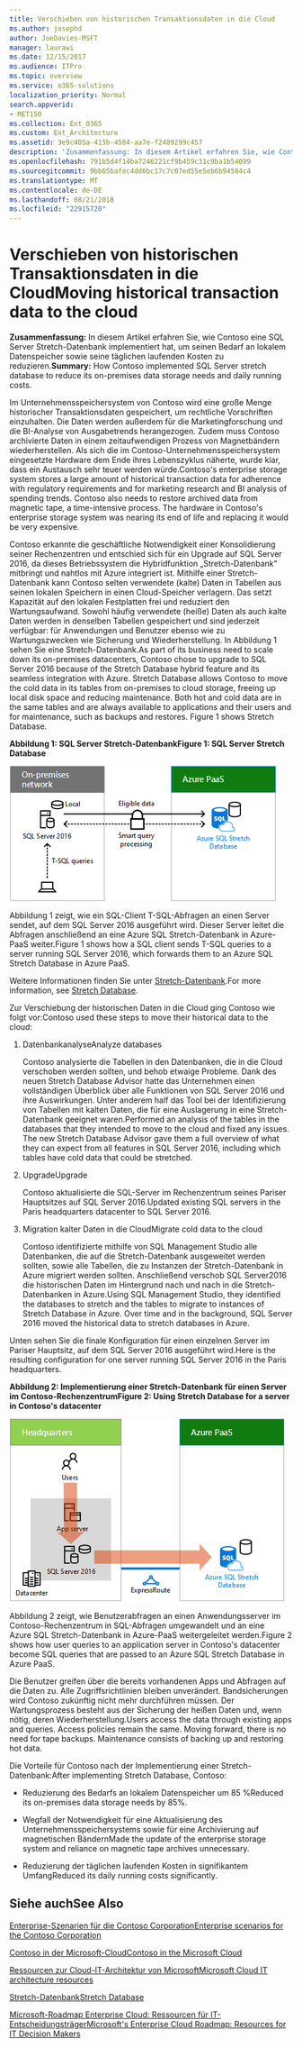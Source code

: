 ```yaml
---
title: Verschieben von historischen Transaktionsdaten in die Cloud
ms.author: josephd
author: JoeDavies-MSFT
manager: laurawi
ms.date: 12/15/2017
ms.audience: ITPro
ms.topic: overview
ms.service: o365-solutions
localization_priority: Normal
search.appverid:
- MET150
ms.collection: Ent_O365
ms.custom: Ent_Architecture
ms.assetid: 3e9c405a-415b-4584-aa7e-f2489299c457
description: 'Zusammenfassung: In diesem Artikel erfahren Sie, wie Contoso eine SQL Server Stretch-Datenbank implementiert hat, um seinen Bedarf an lokalem Datenspeicher sowie seine täglichen laufenden Kosten zu reduzieren.'
ms.openlocfilehash: 791b5d4f14ba7246221cf9b459c31c9ba1b54099
ms.sourcegitcommit: 9bb65bafec4dd6bc17c7c07ed55e5eb6b94584c4
ms.translationtype: MT
ms.contentlocale: de-DE
ms.lasthandoff: 08/21/2018
ms.locfileid: "22915720"
---
```

# <a name="moving-historical-transaction-data-to-the-cloud"></a><span data-ttu-id="149d4-103">Verschieben von historischen Transaktionsdaten in die Cloud</span><span class="sxs-lookup"><span data-stu-id="149d4-103">Moving historical transaction data to the cloud</span></span>

 <span data-ttu-id="149d4-104">**Zusammenfassung:** In diesem Artikel erfahren Sie, wie Contoso eine SQL Server Stretch-Datenbank implementiert hat, um seinen Bedarf an lokalem Datenspeicher sowie seine täglichen laufenden Kosten zu reduzieren.</span><span class="sxs-lookup"><span data-stu-id="149d4-104">**Summary:** How Contoso implemented SQL Server stretch database to reduce its on-premises data storage needs and daily running costs.</span></span>
  
<span data-ttu-id="149d4-p101">Im Unternehmensspeichersystem von Contoso wird eine große Menge historischer Transaktionsdaten gespeichert, um rechtliche Vorschriften einzuhalten. Die Daten werden außerdem für die Marketingforschung und die BI-Analyse von Ausgabetrends herangezogen. Zudem muss Contoso archivierte Daten in einem zeitaufwendigen Prozess von Magnetbändern wiederherstellen. Als sich die im Contoso-Unternehmensspeichersystem eingesetzte Hardware dem Ende ihres Lebenszyklus näherte, wurde klar, dass ein Austausch sehr teuer werden würde.</span><span class="sxs-lookup"><span data-stu-id="149d4-p101">Contoso's enterprise storage system stores a large amount of historical transaction data for adherence with regulatory requirements and for marketing research and BI analysis of spending trends. Contoso also needs to restore archived data from magnetic tape, a time-intensive process. The hardware in Contoso's enterprise storage system was nearing its end of life and replacing it would be very expensive.</span></span> 
  
<span data-ttu-id="149d4-p102">Contoso erkannte die geschäftliche Notwendigkeit einer Konsolidierung seiner Rechenzentren und entschied sich für ein Upgrade auf SQL Server 2016, da dieses Betriebssystem die Hybridfunktion „Stretch-Datenbank" mitbringt und nahtlos mit Azure integriert ist. Mithilfe einer Stretch-Datenbank kann Contoso selten verwendete (kalte) Daten in Tabellen aus seinen lokalen Speichern in einen Cloud-Speicher verlagern. Das setzt Kapazität auf den lokalen Festplatten frei und reduziert den Wartungsaufwand. Sowohl häufig verwendete (heiße) Daten als auch kalte Daten werden in denselben Tabellen gespeichert und sind jederzeit verfügbar: für Anwendungen und Benutzer ebenso wie zu Wartungszwecken wie Sicherung und Wiederherstellung. In Abbildung 1 sehen Sie eine Stretch-Datenbank.</span><span class="sxs-lookup"><span data-stu-id="149d4-p102">As part of its business need to scale down its on-premises datacenters, Contoso chose to upgrade to SQL Server 2016 because of the Stretch Database hybrid feature and its seamless integration with Azure. Stretch Database allows Contoso to move the cold data in its tables from on-premises to cloud storage, freeing up local disk space and reducing maintenance. Both hot and cold data are in the same tables and are always available to applications and their users and for maintenance, such as backups and restores. Figure 1 shows Stretch Database.</span></span>
  
<span data-ttu-id="149d4-112">**Abbildung 1: SQL Server Stretch-Datenbank**</span><span class="sxs-lookup"><span data-stu-id="149d4-112">**Figure 1: SQL Server Stretch Database**</span></span>

![SQL Server Stretch-Datenbank als Hybriddatenlösung](media/Contoso-Poster/StretchDB01.png)
  
<span data-ttu-id="149d4-114">Abbildung 1 zeigt, wie ein SQL-Client T-SQL-Abfragen an einen Server sendet, auf dem SQL Server 2016 ausgeführt wird. Dieser Server leitet die Abfragen anschließend an eine Azure SQL Stretch-Datenbank in Azure-PaaS weiter.</span><span class="sxs-lookup"><span data-stu-id="149d4-114">Figure 1 shows how a SQL client sends T-SQL queries to a server running SQL Server 2016, which forwards them to an Azure SQL Stretch Database in Azure PaaS.</span></span>
  
<span data-ttu-id="149d4-115">Weitere Informationen finden Sie unter [Stretch-Datenbank](https://msdn.microsoft.com/library/dn935011.aspx).</span><span class="sxs-lookup"><span data-stu-id="149d4-115">For more information, see [Stretch Database](https://msdn.microsoft.com/library/dn935011.aspx).</span></span>
  
<span data-ttu-id="149d4-116">Zur Verschiebung der historischen Daten in die Cloud ging Contoso wie folgt vor:</span><span class="sxs-lookup"><span data-stu-id="149d4-116">Contoso used these steps to move their historical data to the cloud:</span></span>
  
1. <span data-ttu-id="149d4-117">Datenbankanalyse</span><span class="sxs-lookup"><span data-stu-id="149d4-117">Analyze databases</span></span>
    
    <span data-ttu-id="149d4-p103">Contoso analysierte die Tabellen in den Datenbanken, die in die Cloud verschoben werden sollten, und behob etwaige Probleme. Dank des neuen Stretch Database Advisor hatte das Unternehmen einen vollständigen Überblick über alle Funktionen von SQL Server 2016 und ihre Auswirkungen. Unter anderem half das Tool bei der Identifizierung von Tabellen mit kalten Daten, die für eine Auslagerung in eine Stretch-Datenbank geeignet waren.</span><span class="sxs-lookup"><span data-stu-id="149d4-p103">Performed an analysis of the tables in the databases that they intended to move to the cloud and fixed any issues. The new Stretch Database Advisor gave them a full overview of what they can expect from all features in SQL Server 2016, including which tables have cold data that could be stretched.</span></span>
    
2. <span data-ttu-id="149d4-120">Upgrade</span><span class="sxs-lookup"><span data-stu-id="149d4-120">Upgrade</span></span>
    
    <span data-ttu-id="149d4-121">Contoso aktualisierte die SQL-Server im Rechenzentrum seines Pariser Hauptsitzes auf SQL Server 2016.</span><span class="sxs-lookup"><span data-stu-id="149d4-121">Updated existing SQL servers in the Paris headquarters datacenter to SQL Server 2016.</span></span>
    
3. <span data-ttu-id="149d4-122">Migration kalter Daten in die Cloud</span><span class="sxs-lookup"><span data-stu-id="149d4-122">Migrate cold data to the cloud</span></span>
    
    <span data-ttu-id="149d4-p104">Contoso identifizierte mithilfe von SQL Management Studio alle Datenbanken, die auf die Stretch-Datenbank ausgeweitet werden sollten, sowie alle Tabellen, die zu Instanzen der Stretch-Datenbank in Azure migriert werden sollten. Anschließend verschob SQL Server2016 die historischen Daten im Hintergrund nach und nach in die Stretch-Datenbanken in Azure.</span><span class="sxs-lookup"><span data-stu-id="149d4-p104">Using SQL Management Studio, they identified the databases to stretch and the tables to migrate to instances of Stretch Database in Azure. Over time and in the background, SQL Server 2016 moved the historical data to stretch databases in Azure.</span></span>
    
<span data-ttu-id="149d4-125">Unten sehen Sie die finale Konfiguration für einen einzelnen Server im Pariser Hauptsitz, auf dem SQL Server 2016 ausgeführt wird.</span><span class="sxs-lookup"><span data-stu-id="149d4-125">Here is the resulting configuration for one server running SQL Server 2016 in the Paris headquarters.</span></span>
  
<span data-ttu-id="149d4-126">**Abbildung 2: Implementierung einer Stretch-Datenbank für einen Server im Contoso-Rechenzentrum**</span><span class="sxs-lookup"><span data-stu-id="149d4-126">**Figure 2: Using Stretch Database for a server in Contoso's datacenter**</span></span>

![Contoso-Konfiguration: SQL Server Stretch-Datenbank für einen einzelnen Computer, auf dem SQL Server ausgeführt wird](media/Contoso-Poster/StretchDB02.png)

  
<span data-ttu-id="149d4-128">Abbildung 2 zeigt, wie Benutzerabfragen an einen Anwendungsserver im Contoso-Rechenzentrum in SQL-Abfragen umgewandelt und an eine Azure SQL Stretch-Datenbank in Azure-PaaS weitergeleitet werden.</span><span class="sxs-lookup"><span data-stu-id="149d4-128">Figure 2 shows how user queries to an application server in Contoso's datacenter become SQL queries that are passed to an Azure SQL Stretch Database in Azure PaaS.</span></span>
  
<span data-ttu-id="149d4-p105">Die Benutzer greifen über die bereits vorhandenen Apps und Abfragen auf die Daten zu. Alle Zugriffsrichtlinien bleiben unverändert. Bandsicherungen wird Contoso zukünftig nicht mehr durchführen müssen. Der Wartungsprozess besteht aus der Sicherung der heißen Daten und, wenn nötig, deren Wiederherstellung.</span><span class="sxs-lookup"><span data-stu-id="149d4-p105">Users access the data through existing apps and queries. Access policies remain the same. Moving forward, there is no need for tape backups. Maintenance consists of backing up and restoring hot data.</span></span>
  
<span data-ttu-id="149d4-133">Die Vorteile für Contoso nach der Implementierung einer Stretch-Datenbank:</span><span class="sxs-lookup"><span data-stu-id="149d4-133">After implementing Stretch Database, Contoso:</span></span>
  
- <span data-ttu-id="149d4-134">Reduzierung des Bedarfs an lokalem Datenspeicher um 85 %</span><span class="sxs-lookup"><span data-stu-id="149d4-134">Reduced its on-premises data storage needs by 85%.</span></span>
    
- <span data-ttu-id="149d4-135">Wegfall der Notwendigkeit für eine Aktualisierung des Unternehmensspeichersystems sowie für eine Archivierung auf magnetischen Bändern</span><span class="sxs-lookup"><span data-stu-id="149d4-135">Made the update of the enterprise storage system and reliance on magnetic tape archives unnecessary.</span></span>
    
- <span data-ttu-id="149d4-136">Reduzierung der täglichen laufenden Kosten in signifikantem Umfang</span><span class="sxs-lookup"><span data-stu-id="149d4-136">Reduced its daily running costs significantly.</span></span>
    
## <a name="see-also"></a><span data-ttu-id="149d4-137">Siehe auch</span><span class="sxs-lookup"><span data-stu-id="149d4-137">See Also</span></span>

[<span data-ttu-id="149d4-138">Enterprise-Szenarien für die Contoso Corporation</span><span class="sxs-lookup"><span data-stu-id="149d4-138">Enterprise scenarios for the Contoso Corporation</span></span>](enterprise-scenarios-for-the-contoso-corporation.md)
  
[<span data-ttu-id="149d4-139">Contoso in der Microsoft-Cloud</span><span class="sxs-lookup"><span data-stu-id="149d4-139">Contoso in the Microsoft Cloud</span></span>](contoso-in-the-microsoft-cloud.md)
  
[<span data-ttu-id="149d4-140">Ressourcen zur Cloud-IT-Architektur von Microsoft</span><span class="sxs-lookup"><span data-stu-id="149d4-140">Microsoft Cloud IT architecture resources</span></span>](microsoft-cloud-it-architecture-resources.md)

[<span data-ttu-id="149d4-141">Stretch-Datenbank</span><span class="sxs-lookup"><span data-stu-id="149d4-141">Stretch Database</span></span>](https://msdn.microsoft.com/library/dn935011.aspx)
  
[<span data-ttu-id="149d4-142">Microsoft-Roadmap Enterprise Cloud: Ressourcen für IT-Entscheidungsträger</span><span class="sxs-lookup"><span data-stu-id="149d4-142">Microsoft's Enterprise Cloud Roadmap: Resources for IT Decision Makers</span></span>](https://sway.com/FJ2xsyWtkJc2taRD)





